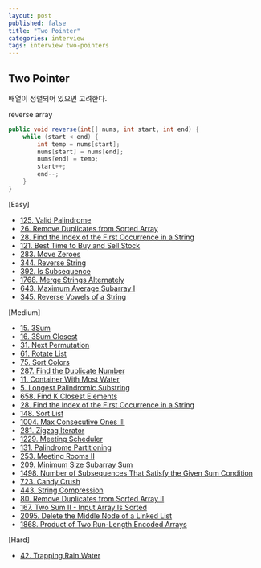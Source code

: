 ```yaml
---
layout: post
published: false
title: "Two Pointer"
categories: interview
tags: interview two-pointers
---
```


## Two Pointer

배열이 정렬되어 있으면 고려한다.

reverse array
```java
public void reverse(int[] nums, int start, int end) {
    while (start < end) {
        int temp = nums[start];
        nums[start] = nums[end];
        nums[end] = temp;
        start++;
        end--;
    }
}
```

[Easy]
- [125. Valid Palindrome](/interview/2023/02/20/valid-palindrome/)
- [26. Remove Duplicates from Sorted Array](/interview/2023/05/21/remove-duplicates-from-sorted-array/)
- [28. Find the Index of the First Occurrence in a String](/interview/2023/05/01/find-the-index-of-the-first-occurrence-in-a-string/)
- [121. Best Time to Buy and Sell Stock](/interview/2023/02/22/best-time-to-buy-and-sell-stock/)
- [283. Move Zeroes](/interview/2023/05/21/move-zeroes/)
- [344. Reverse String](/interview/2023/05/21/reverse-string/)
- [392. Is Subsequence](/interview/2023/05/21/is-subsequence/)
- [1768. Merge Strings Alternately](/interview/2023/05/21/merge-strings-alternately/)
- [643. Maximum Average Subarray I](/interview/2023/05/21/maximum-average-subarray-i/)
- [345. Reverse Vowels of a String](/interview/2023/05/22/reverse-vowels-of-a-string/)

[Medium]
- [15. 3Sum](/interview/2023/04/05/3sum/)
- [16. 3Sum Closest](/interview/2023/05/08/3sum-closest/)
- [31. Next Permutation](/interview/2023/05/08/next-permutation/)
- [61. Rotate List](/interview/2023/04/10/rotate-list/)
- [75. Sort Colors](/interview/2023/04/16/sort-colors/)
- [287. Find the Duplicate Number](/interview/2023/05/01/find-the-duplicate-number/)
- [11. Container With Most Water](/interview/2023/05/21/container-with-most-water/)
- [5. Longest Palindromic Substring](/interview/2023/05/21/longest-palindromic-substring)
- [658. Find K Closest Elements](problems/2023-05-21-find-k-closest-elements.md)
- [28. Find the Index of the First Occurrence in a String](/interview/2023/05/21/find-the-index-of-the-first-occurrence-in-a-string/)
- [148. Sort List](/interview/2023/05/21/sort-list/)
- [1004. Max Consecutive Ones III](/interview/2023/05/21/max-consecutive-ones-iii/)
- [281. Zigzag Iterator](/interview/2023/05/21/zigzag-iterator/)
- [1229. Meeting Scheduler](/interview/2023/05/21/meeting-scheduler/)
- [131. Palindrome Partitioning](/interview/2023/05/21/palindrome-partitioning/)
- [253. Meeting Rooms II](/interview/2023/04/18/meeting-rooms-ii/)
- [209. Minimum Size Subarray Sum](/interview/2023/05/21/minimum-size-subarray-sum/)
- [1498. Number of Subsequences That Satisfy the Given Sum Condition](/interview/2023/05/21/number-of-subsequences-that-satisfy-the-given-sum-condition/)
- [723. Candy Crush](/interview/2023/05/21/candy-crush/)
- [443. String Compression](/interview/2023/05/21/string-compression/)
- [80. Remove Duplicates from Sorted Array II](/interview/2023/05/21/remove-duplicates-from-sorted-array-ii/)
- [167. Two Sum II - Input Array Is Sorted](/interview/2023/05/18/two-sum-ii-input-array-is-sorted/)
- [2095. Delete the Middle Node of a Linked List](/interview/2023/05/27/linked-list-cycle/)
- [1868. Product of Two Run-Length Encoded Arrays](/interview/2023/05/29/product-of-two-run-length-encoded-arrays/)

[Hard]
- [42. Trapping Rain Water](/interview/2023/05/21/trapping-rain-water)